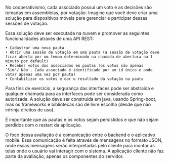 No cooperativismo, cada associado possui um voto e as decisões são tomadas em assembleias, por votação. 
Imagine que você deve criar uma solução para dispositivos móveis para gerenciar e participar dessas sessões de votação. 

Essa solução deve ser executada na nuvem e promover as seguintes funcionalidades através de uma API REST:

    • Cadastrar uma nova pauta
    • Abrir uma sessão de votação em uma pauta (a sessão de votação deve ficar aberta por um tempo determinado na chamada de abertura ou 1 minuto por default)
    • Receber votos dos associados em pautas (os votos são apenas 'Sim'/'Não'. Cada associado é identificado por um id único e pode votar apenas uma vez por pauta)
    • Contabilizar os votos e dar o resultado da votação na pauta

Para fins de exercício, a segurança das interfaces pode ser abstraída e qualquer chamada para as interfaces pode ser considerada como autorizada. A solução deve ser construída em java, usando Spring-boot, mas os frameworks e bibliotecas são de livre escolha (desde que não infrinja direitos de uso).

É importante que as pautas e os votos sejam persistidos e que não sejam perdidos com o restart da aplicação.

O foco dessa avaliação é a comunicação entre o backend e o aplicativo mobile. 
Essa comunicação é feita através de mensagens no formato JSON, onde essas mensagens serão interpretadas pelo cliente para montar as telas onde o usuário vai interagir com o sistema. 
A aplicação cliente não faz parte da avaliação, apenas os componentes do servidor. 
